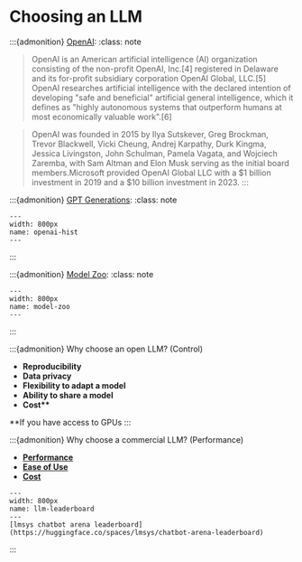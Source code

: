 # Choosing an LLM



:::{admonition} [OpenAI](https://en.wikipedia.org/wiki/OpenAI):
:class: note

> OpenAI is an American artificial intelligence (AI) organization consisting of the non-profit OpenAI, Inc.[4] registered in Delaware and its for-profit subsidiary corporation OpenAI Global, LLC.[5] OpenAI researches artificial intelligence with the declared intention of developing "safe and beneficial" artificial general intelligence, which it defines as "highly autonomous systems that outperform humans at most economically valuable work".[6]

> OpenAI was founded in 2015 by Ilya Sutskever, Greg Brockman, Trevor Blackwell, Vicki Cheung, Andrej Karpathy, Durk Kingma, Jessica Livingston, John Schulman, Pamela Vagata, and Wojciech Zaremba, with Sam Altman and Elon Musk serving as the initial board members.Microsoft provided OpenAI Global LLC with a \$1 billion investment in 2019 and a \$10 billion investment in 2023.
:::

:::{admonition} [GPT Generations](https://learning.oreilly.com/library/view/developing-apps-with/9781098152475/ch01.html#understanding_the_transformer_architecture_and_its):
:class: note

```{figure} ./images/openai-llm-history.png
---
width: 800px
name: openai-hist
---
```
:::

:::{admonition} [Model Zoo](https://arxiv.org/abs/2303.18223):
:class: note
```{figure} ./images/model-zoo.png
---
width: 800px
name: model-zoo
---
```
:::

:::{admonition} Why choose an open LLM? (Control)

- __Reproducibility__
- __Data privacy__
- __Flexibility to adapt a model__
- __Ability to share a model__
- __Cost**__

**If you have access to GPUs
:::

:::{admonition} Why choose a commercial LLM? (Performance)

- __[Performance](https://huggingface.co/spaces/lmsys/chatbot-arena-leaderboard)__
- __[Ease of Use](https://platform.openai.com/docs/concepts)__
- __[Cost](https://openai.com/api/pricing/)__

```{figure} ./images/llm-leaderboard.png
---
width: 800px
name: llm-leaderboard
---
[lmsys chatbot arena leaderboard](https://huggingface.co/spaces/lmsys/chatbot-arena-leaderboard)
```
:::
